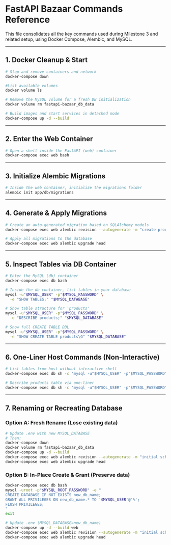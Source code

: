 # FastAPI Bazaar Commands Reference

This file consolidates all the key commands used during Milestone 3 and related setup, using Docker Compose, Alembic, and MySQL.

---

## 1. Docker Cleanup & Start

```bash
# Stop and remove containers and network
docker-compose down

#List available volumes
docker volume ls

# Remove the MySQL volume for a fresh DB initialization
docker volume rm fastapi-bazaar_db_data

# Build images and start services in detached mode
docker-compose up -d --build
```

---

## 2. Enter the Web Container

```bash
# Open a shell inside the FastAPI (web) container
docker-compose exec web bash
```

---

## 3. Initialize Alembic Migrations

```bash
# Inside the web container, initialize the migrations folder
alembic init app/db/migrations
```

---

## 4. Generate & Apply Migrations

```bash
# Create an auto-generated migration based on SQLAlchemy models
docker-compose exec web alembic revision --autogenerate -m "create products table"

# Apply all migrations to the database
docker-compose exec web alembic upgrade head
```

---

## 5. Inspect Tables via DB Container

```bash
# Enter the MySQL (db) container
docker-compose exec db bash

# Inside the db container, list tables in your database
mysql -u"$MYSQL_USER" -p"$MYSQL_PASSWORD" \
  -e "SHOW TABLES;" "$MYSQL_DATABASE"

# Show table structure for 'products'
mysql -u"$MYSQL_USER" -p"$MYSQL_PASSWORD" \
  -e "DESCRIBE products;" "$MYSQL_DATABASE"

# Show full CREATE TABLE DDL
mysql -u"$MYSQL_USER" -p"$MYSQL_PASSWORD" \
  -e "SHOW CREATE TABLE products\G" "$MYSQL_DATABASE"
```

---

## 6. One-Liner Host Commands (Non-Interactive)

```bash
# List tables from host without interactive shell
docker-compose exec db sh -c 'mysql -u"$MYSQL_USER" -p"$MYSQL_PASSWORD" -e "SHOW TABLES;" "$MYSQL_DATABASE"'

# Describe products table via one-liner
docker-compose exec db sh -c 'mysql -u"$MYSQL_USER" -p"$MYSQL_PASSWORD" -e "DESCRIBE products;" "$MYSQL_DATABASE"'
```

---

## 7. Renaming or Recreating Database

### Option A: Fresh Rename (Lose existing data)

```bash
# Update .env with new MYSQL_DATABASE
# Then:
docker-compose down
docker volume rm fastapi-bazaar_db_data
docker-compose up -d --build
docker-compose exec web alembic revision --autogenerate -m "initial schema"
docker-compose exec web alembic upgrade head
```

### Option B: In-Place Create & Grant (Preserve data)

```bash
docker-compose exec db bash
mysql -uroot -p"$MYSQL_ROOT_PASSWORD" -e "
CREATE DATABASE IF NOT EXISTS new_db_name;
GRANT ALL PRIVILEGES ON new_db_name.* TO '$MYSQL_USER'@'%';
FLUSH PRIVILEGES;
"
exit

# Update .env (MYSQL_DATABASE=new_db_name)
docker-compose up -d --build web
docker-compose exec web alembic revision --autogenerate -m "initial schema"
docker-compose exec web alembic upgrade head
```
